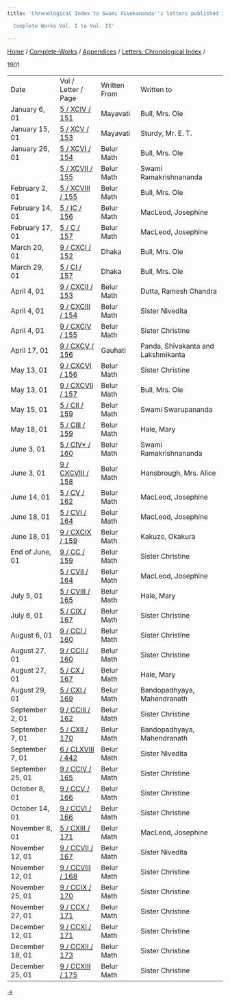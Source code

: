 ```yaml
---
title: 'Chronological Index to Swami Vivekananda''s letters published in the

  Complete Works Vol. I to Vol. IX'

---
```



[Home](../../../index.htm) / [Complete-Works](../../complete_works.htm)
/ [Appendices](../appendices_contents.htm) / [Letters: Chronological
Index](chronological_letters_contents.htm) /



1901

<div class="center">

|                  |                                                                                    |              |                                    |
|------------------|------------------------------------------------------------------------------------|--------------|------------------------------------|
| Date             | Vol / Letter / Page                                                                | Written From | Written to                         |
| January 6, 01    | [5 / XCIV / 151](../../volume_5/epistles_first_series/094_mother.htm)              | Mayavati     | Bull, Mrs. Ole                     |
| January 15, 01   | [5 / XCV / 153](../../volume_5/epistles_first_series/095_sturdy.htm)               | Mayavati     | Sturdy, Mr. E. T.                  |
| January 26, 01   | [5 / XCVI / 154](../../volume_5/epistles_first_series/096_mother.htm)              | Belur Math   | Bull, Mrs. Ole                     |
|                  | [5 / XCVII / 155](../../volume_5/epistles_first_series/097_shashi.htm)             | Belur Math   | Swami Ramakrishnananda             |
| February 2, 01   | [5 / XCVIII / 155](../../volume_5/epistles_first_series/098_mother.htm)            | Belur Math   | Bull, Mrs. Ole                     |
| February 14, 01  | [5 / IC / 156](../../volume_5/epistles_first_series/099_joe.htm)                   | Belur Math   | MacLeod, Josephine                 |
| February 17, 01  | [5 / C / 157](../../volume_5/epistles_first_series/100_joe.htm)                    | Belur Math   | MacLeod, Josephine                 |
| March 20, 01     | [9 / CXCI / 152](../../volume_9/letters_fifth_series/191_mother.htm)               | Dhaka        | Bull, Mrs. Ole                     |
| March 29, 01     | [5 / CI / 157](../../volume_5/epistles_first_series/101_mother.htm)                | Dhaka        | Bull, Mrs. Ole                     |
| April 4, 01      | [9 / CXCII / 153](../../volume_9/letters_fifth_series/192_sir.htm)                 | Belur Math   | Dutta, Ramesh Chandra              |
| April 4, 01      | [9 / CXCIII / 154](../../volume_9/letters_fifth_series/193_margot.htm)             | Belur Math   | Sister Nivedita                    |
| April 4, 01      | [9 / CXCIV / 155](../../volume_9/letters_fifth_series/194_christine.htm)           | Belur Math   | Sister Christine                   |
| April 17, 01     | [9 / CXCV / 156](../../volume_9/letters_fifth_series/195_introduction.htm)         | Gauhati      | Panda, Shivakanta and Lakshmikanta |
| May 13, 01       | [9 / CXCVI / 156](../../volume_9/letters_fifth_series/196_christina.htm)           | Belur Math   | Sister Christine                   |
| May 13, 01       | [9 / CXCVII / 157](../../volume_9/letters_fifth_series/197_mother.htm)             | Belur Math   | Bull, Mrs. Ole                     |
| May 15, 01       | [5 / CII / 159](../../volume_5/epistles_first_series/102_swarup.htm)               | Belur Math   | Swami Swarupananda                 |
| May 18, 01       | [5 / CIII / 159](../../volume_5/epistles_first_series/103_mary.htm)                | Belur Math   | Hale, Mary                         |
| June 3, 01       | [5 / CIV\* / 160](../../volume_5/epistles_first_series/104_shashi.htm)             | Belur Math   | Swami Ramakrishnananda             |
| June 3, 01       | [9 / CXCVIII / 158](../../volume_9/letters_fifth_series/198_mrs_hansbrough.htm)    | Belur Math   | Hansbrough, Mrs. Alice             |
| June 14, 01      | [5 / CV / 162](../../volume_5/epistles_first_series/105_joe.htm)                   | Belur Math   | MacLeod, Josephine                 |
| June 18, 01      | [5 / CVI / 164](../../volume_5/epistles_first_series/106_joe.htm)                  | Belur Math   | MacLeod, Josephine                 |
| June 18, 01      | [9 / CXCIX / 159](../../volume_9/letters_fifth_series/199_friend.htm)              | Belur Math   | Kakuzo, Okakura                    |
| End of June, 01  | [9 / CC / 159](../../volume_9/letters_fifth_series/200_christina.htm)              | Belur Math   | Sister Christine                   |
|                  | [5 / CVII / 164](../../volume_5/epistles_first_series/107_joe.htm)                 | Belur Math   | MacLeod, Josephine                 |
| July 5, 01       | [5 / CVIII / 165](../../volume_5/epistles_first_series/108_mary.htm)               | Belur Math   | Hale, Mary                         |
| July 6, 01       | [5 / CIX / 167](../../volume_5/epistles_first_series/109_christine.htm)            | Belur Math   | Sister Christine                   |
| August 6, 01     | [9 / CCI / 160](../../volume_9/letters_fifth_series/201_sister_christine.htm)      | Belur Math   | Sister Christine                   |
| August 27, 01    | [9 / CCII / 160](../../volume_9/letters_fifth_series/202_christine.htm)            | Belur Math   | Sister Christine                   |
| August 27, 01    | [5 / CX / 167](../../volume_5/epistles_first_series/110_mary.htm)                  | Belur Math   | Hale, Mary                         |
| August 29, 01    | [5 / CXI / 169](../../volume_5/epistles_first_series/111_blessed_and_beloved.htm)  | Belur Math   | Bandopadhyaya, Mahendranath        |
| September 2, 01  | [9 / CCIII / 162](../../volume_9/letters_fifth_series/203_christine.htm)           | Belur Math   | Sister Christine                   |
| September 7, 01  | [5 / CXII / 170](../../volume_5/epistles_first_series/112_blessed_and_beloved.htm) | Belur Math   | Bandopadhyaya, Mahendranath        |
| September 7, 01  | [6 / CLXVIII / 442](../../volume_6/epistles_second_series/168_nivedita.htm)        | Belur Math   | Sister Nivedita                    |
| September 25, 01 | [9 / CCIV / 165](../../volume_9/letters_fifth_series/204_christine.htm)            | Belur Math   | Sister Christine                   |
| October 8, 01    | [9 / CCV / 166](../../volume_9/letters_fifth_series/205_christina.htm)             | Belur Math   | Sister Christine                   |
| October 14, 01   | [9 / CCVI / 166](../../volume_9/letters_fifth_series/206_christina.htm)            | Belur Math   | Sister Christine                   |
| November 8, 01   | [5 / CXIII / 171](../../volume_5/epistles_first_series/113_joe.htm)                | Belur Math   | MacLeod, Josephine                 |
| November 12, 01  | [9 / CCVII / 167](../../volume_9/letters_fifth_series/207_margo.htm)               | Belur Math   | Sister Nivedita                    |
| November 12, 01  | [9 / CCVIII / 168](../../volume_9/letters_fifth_series/208_christina.htm)          | Belur Math   | Sister Christine                   |
| November 25, 01  | [9 / CCIX / 170](../../volume_9/letters_fifth_series/209_christine.htm)            | Belur Math   | Sister Christine                   |
| November 27, 01  | [9 / CCX / 171](../../volume_9/letters_fifth_series/210_christine.htm)             | Belur Math   | Sister Christine                   |
| December 12, 01  | [9 / CCXI / 171](../../volume_9/letters_fifth_series/211_christine.htm)            | Belur Math   | Sister Christine                   |
| December 18, 01  | [9 / CCXII / 173](../../volume_9/letters_fifth_series/212_christine.htm)           | Belur Math   | Sister Christine                   |
| December 25, 01  | [9 / CCXIII / 175](../../volume_9/letters_fifth_series/213_christine.htm)          | Belur Math   | Sister Christine                   |

[→](1902.htm)




